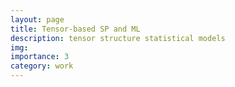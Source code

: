 ```yaml
---
layout: page
title: Tensor-based SP and ML
description: tensor structure statistical models
img:
importance: 3
category: work
---
```

